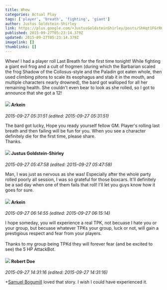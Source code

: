 ```yaml
---
title: Whew
categories: Actual Play
tags: ['player', 'breath', 'fighting', 'giant']
author: Justus Goldstein-Shirley
link: https://plus.google.com/+JustusGoldsteinShirley/posts/ShHqt1FGrR6
published: 2015-09-27T05:23:14.379Z
updated: 2015-09-27T05:23:14.379Z
imagelink: []
thumblinks: []
---
```


Whew! I had a player roll Last Breath for the first time tonight! While fighting a giant evil frog and a cult of frogmen (during which the Barbarian scaled the frog Shadow of the Collosus-style and the Paladin got eaten whole, then used climbing pitons to scale its esophagus and stab it in the mouth, and multiple characters nearly drowned), the bard got walloped for all her remaining health. She couldn&#39;t even bear to look as she rolled, so I got to announce that she got a 12!
<div id='comment z13cwhih5x3zd5nwt04cgxei0vbjxpvimeg'>
  <h4><img src='{{site.baseurl}}//images/avatars/116511679422841762028_photo.jpg'> Arkein</h4>
      <p><cite>2015-09-27 05:31:51 (edited: 2015-09-27 05:31:51)</cite></p>
        <p>The bard got lucky, Hope you ready yourself fellow GM. Player&#39;s rolling last breath and then failing will be fun for you. When you see a character definitely die for the first time, please share.<br />Thanks.</p>
</div>
        

<div id='comment z13cwhih5x3zd5nwt04cgxei0vbjxpvimeg'>
  <h4><img src='{{site.baseurl}}//images/avatars/103281743953109812860_photo.jpg'> Justus Goldstein-Shirley</h4>
      <p><cite>2015-09-27 05:47:58 (edited: 2015-09-27 05:47:58)</cite></p>
        <p>Man, I was just as nervous as she was! Especially after the whole party rolled poorly all session, I was so grateful for those boxcars. It&#39;ll definitely be a sad day when one of them fails that roll! I&#39;ll let you guys know how it goes for sure.</p>
</div>
        

<div id='comment z13cwhih5x3zd5nwt04cgxei0vbjxpvimeg'>
  <h4><img src='{{site.baseurl}}//images/avatars/116511679422841762028_photo.jpg'> Arkein</h4>
      <p><cite>2015-09-27 06:14:55 (edited: 2015-09-27 06:15:14)</cite></p>
        <p>I hope someday, you will experience a real TPK, not becuase I hate you or your group, but becuase whatever TPKs your group, luck or not, will gain a prestigious respect and fear from your players.<br /><br />Thanks to my group being TPKd they will forever fear (and be excited to see) the 5 HP AttackBot.</p>
</div>
        

<div id='comment z13cwhih5x3zd5nwt04cgxei0vbjxpvimeg'>
  <h4><img src='{{site.baseurl}}//images/avatars/105487846931822189120_photo.jpg'> Robert Doe</h4>
      <p><cite>2015-09-27 14:31:16 (edited: 2015-09-27 14:31:16)</cite></p>
        <p><span class="proflinkWrapper"><span class="proflinkPrefix">+</span><a class="proflink" href="https://plus.google.com/116511679422841762028" oid="116511679422841762028">Samuel Bogumill</a></span> loved that story. I wish I could have experienced it.</p>
</div>
        